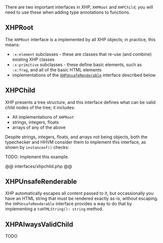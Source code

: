 There are two important interfaces in XHP, `XHPRoot` and `XHPChild`; you will need to use these when adding type annotations to functions.

## XHPRoot

The `XHPRoot` interface is a implemented by all XHP objects; in practice, this means:

 - `:x:element` subclasses - these are classes that re-use (and combine) existing XHP classes
 - `:x:primitive` subclasses - these define basic elements, such as `:x:frag`, and all of the basic HTML elements
 - implementations of the [`XHPUnsafeRenderable`](#xhpunsaferenderable) interface described below

## XHPChild

XHP presents a tree structure, and this interface defines what can be valid child nodes of the tree; it includes:

 - All implementations of `XHPRoot`
 - strings, integers, floats
 - arrays of any of the above

Despite strings, integers, floats, and arrays not being objects, both the typechecker and HHVM consider them to implement this interface, as shown by `instanceof()` checks:

TODO: implement this example.

@@ interfaces/xhpchild.php @@

## XHPUnsafeRenderable

XHP automatically escapes all content passed to it, but occassionally you have an HTML string that must be rendered exactly as-is, without escaping. the `XHPUnsafeRenderable` interface provides a way to do that by implementing a `toHTMLString(): string` method.

## XHPAlwaysValidChild

TODO
